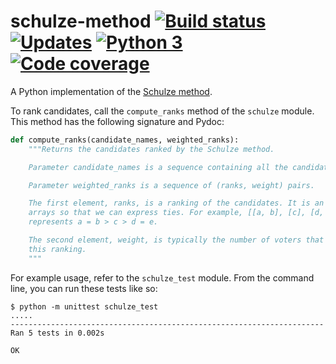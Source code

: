 schulze-method [![Build status][Build image]][Build] [![Updates][Dependency image]][PyUp] [![Python 3][Python3 image]][PyUp] [![Code coverage][Codecov image]][Codecov]
==============

  [Build]: https://travis-ci.org/woctezuma/schulze-method
  [Build image]: https://travis-ci.org/woctezuma/schulze-method.svg?branch=master

  [PyUp]: https://pyup.io/repos/github/woctezuma/schulze-method/
  [Dependency image]: https://pyup.io/repos/github/woctezuma/schulze-method/shield.svg
  [Python3 image]: https://pyup.io/repos/github/woctezuma/schulze-method/python-3-shield.svg

  [Codecov]: https://codecov.io/gh/woctezuma/schulze-method
  [Codecov image]: https://codecov.io/gh/woctezuma/schulze-method/branch/master/graph/badge.svg

A Python implementation of the [Schulze method](http://en.wikipedia.org/wiki/Schulze_method).

To rank candidates, call the `compute_ranks` method of the `schulze` module. This method has the following signature and Pydoc:

```python
def compute_ranks(candidate_names, weighted_ranks):
    """Returns the candidates ranked by the Schulze method.

    Parameter candidate_names is a sequence containing all the candidate names.

    Parameter weighted_ranks is a sequence of (ranks, weight) pairs.

    The first element, ranks, is a ranking of the candidates. It is an array of
    arrays so that we can express ties. For example, [[a, b], [c], [d, e]]
    represents a = b > c > d = e.

    The second element, weight, is typically the number of voters that chose
    this ranking.
    """
```

For example usage, refer to the `schulze_test` module. From the command line, you can run these tests like so:

```text
$ python -m unittest schulze_test
.....
----------------------------------------------------------------------
Ran 5 tests in 0.002s

OK
```

